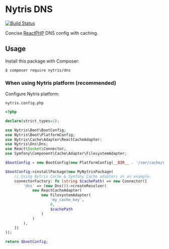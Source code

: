 # Nytris DNS

[![Build Status](https://github.com/nytris/dns/workflows/CI/badge.svg)](https://github.com/nytris/dns/actions?query=workflow%3ACI)

Concise [ReactPHP][ReactPHP] DNS config with caching.

## Usage
Install this package with Composer:

```shell
$ composer require nytris/dns
```

### When using Nytris platform (recommended)

Configure Nytris platform:

`nytris.config.php`

```php
<?php

declare(strict_types=1);

use Nytris\Boot\BootConfig;
use Nytris\Boot\PlatformConfig;
use Nytris\Cache\Adapter\ReactCacheAdapter;
use Nytris\Dns\Dns;
use React\Socket\Connector;
use Symfony\Component\Cache\Adapter\FilesystemAdapter;

$bootConfig = new BootConfig(new PlatformConfig(__DIR__ . '/var/cache/nytris/'));

$bootConfig->installPackage(new MyNytrisPackage(
    // Using Nytris Cache & Symfony Cache adapters as an example.
    connectorFactory: fn (string $cachePath) => new Connector([
        'dns' => (new Dns())->createResolver(
            new ReactCacheAdapter(
                new FilesystemAdapter(
                    'my_cache_key',
                    0,
                    $cachePath
                )
            )
        ),
    ])
));

return $bootConfig;
```

[ReactPHP]: https://reactphp.org/
